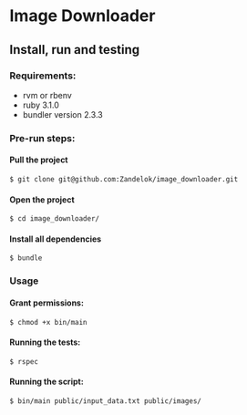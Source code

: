 # Image Downloader


## Install, run and testing

### Requirements:

- rvm or rbenv
- ruby 3.1.0
- bundler version 2.3.3

### Pre-run steps:
#### Pull the project
```
$ git clone git@github.com:Zandelok/image_downloader.git
```
#### Open the project
```
$ cd image_downloader/
```
#### Install all dependencies
```
$ bundle
```

### Usage

#### Grant permissions:

```
$ chmod +x bin/main
```

#### Running the tests:

```
$ rspec
```

#### Running the script:

```
$ bin/main public/input_data.txt public/images/
```
